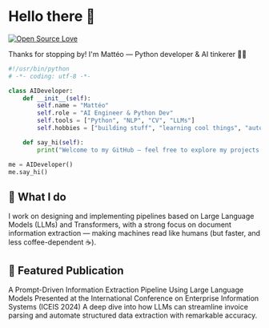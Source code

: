 # Hello there 👋

[![Open Source Love](https://badges.frapsoft.com/os/v1/open-source.svg?v=102)](https://github.com/ellerbrock/open-source-badge/)

Thanks for stopping by! I'm Mattéo — Python developer & AI tinkerer 🤖🐍

```python
#!/usr/bin/python
# -*- coding: utf-8 -*-

class AIDeveloper:
    def __init__(self):
        self.name = "Mattéo"
        self.role = "AI Engineer & Python Dev"
        self.tools = ["Python", "NLP", "CV", "LLMs"]
        self.hobbies = ["building stuff", "learning cool things", "automating life"]

    def say_hi(self):
        print("Welcome to my GitHub — feel free to explore my projects!")

me = AIDeveloper()
me.say_hi()
```

## 🧠 What I do
I work on designing and implementing pipelines based on Large Language Models (LLMs) and Transformers, with a strong focus on document information extraction — making machines read like humans (but faster, and less coffee-dependent ☕️).

## 📄 Featured Publication
A Prompt-Driven Information Extraction Pipeline Using Large Language Models
Presented at the International Conference on Enterprise Information Systems (ICEIS 2024)
A deep dive into how LLMs can streamline invoice parsing and automate structured data extraction with remarkable accuracy.
